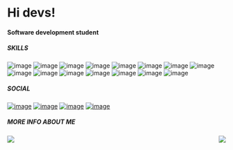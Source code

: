 # Hi devs!
#### Software development student

##### SKILLS
![image](https://img.shields.io/badge/JavaScript-323330?style=for-the-badge&logo=javascript&logoColor=F7DF1E)
![image](https://img.shields.io/badge/TypeScript-007ACC?style=for-the-badge&logo=typescript&logoColor=white)
![image](https://img.shields.io/badge/HTML5-E34F26?style=for-the-badge&logo=html5&logoColor=white)
![image](https://img.shields.io/badge/Ionic-3880FF?style=for-the-badge&logo=ionic&logoColor=white)
![image](https://img.shields.io/badge/Arduino-00979D?style=for-the-badge&logo=Arduino&logoColor=white)
![image](https://img.shields.io/badge/CSS3-1572B6?style=for-the-badge&logo=css3&logoColor=white)
![image](https://img.shields.io/badge/Node.js-43853D?style=for-the-badge&logo=node.js&logoColor=white)
![image](https://img.shields.io/badge/Sass-CC6699?style=for-the-badge&logo=sass&logoColor=white)
![image](https://img.shields.io/badge/Angular-DD0031?style=for-the-badge&logo=angular&logoColor=white)
![image](https://img.shields.io/badge/MySQL-00000F?style=for-the-badge&logo=mysql&logoColor=white)
![image](https://img.shields.io/badge/Heroku-430098?style=for-the-badge&logo=heroku&logoColor=white)
![image](https://img.shields.io/badge/Git-E34F26?style=for-the-badge&logo=git&logoColor=white)
![image](https://img.shields.io/badge/Insomnia-black?style=for-the-badge&logo=insomnia&logoColor=5849BE)
![image](https://img.shields.io/badge/NPM-%23000000.svg?style=for-the-badge&logo=npm&logoColor=white)
![image](https://img.shields.io/badge/java-%23ED8B00.svg?style=for-the-badge&logo=java&logoColor=white)

##### SOCIAL
[![image](https://img.shields.io/badge/GitHub-100000?style=for-the-badge&logo=github&logoColor=white)](https://github.com/joao-erik2077)
[![image](https://img.shields.io/badge/-Hackerrank-2EC866?style=for-the-badge&logo=HackerRank&logoColor=white)](https://www.hackerrank.com/joao_crisostomo1)
[![image](https://img.shields.io/badge/Instagram-E4405F?style=for-the-badge&logo=instagram&logoColor=white)](https://www.instagram.com/joaoerikcrisostomo/)
[![image](https://img.shields.io/badge/Gmail-D14836?style=for-the-badge&logo=gmail&logoColor=white)](mailto:joaoerik2074@gmail.com)

##### MORE INFO ABOUT ME
<img align="left" src="https://github-readme-stats.vercel.app/api?username=joao-erik2077&show_icons=true&theme=tokyonight&include_all_commits=true&count_private=true">
<img align="right" src="https://github-readme-stats.vercel.app/api/top-langs/?username=joao-erik2077&layout=compact&langs_count=7&theme=tokyonight">
